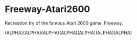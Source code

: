 # Freeway-Atari2600
<p>Recreation try of the famous Atari 2600 game, Freeway.</p>
<p>(ALPHA)(ALPHA)(ALPHA)(ALPHA)(ALPHA)(ALPHA)(ALPHA)</p>
